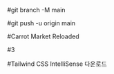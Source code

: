 #git branch -M main

#git push -u origin main

#Carrot Market Reloaded

#3

#Tailwind CSS IntelliSense 다운로드